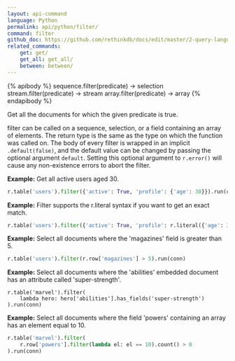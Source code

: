 ```yaml
---
layout: api-command 
language: Python
permalink: api/python/filter/
command: filter 
github_doc: https://github.com/rethinkdb/docs/edit/master/2-query-language/api/python/selecting-data/filter.md
related_commands:
    get: get/
    get_all: get_all/
    between: between/
---
```


{% apibody %}
sequence.filter(predicate) &rarr; selection
stream.filter(predicate) &rarr; stream
array.filter(predicate) &rarr; array
{% endapibody %}

Get all the documents for which the given predicate is true.

filter can be called on a sequence, selection, or a field containing an array of
elements. The return type is the same as the type on which the function was called on.
The body of every filter is wrapped in an implicit `.default(false)`, and the default
value can be changed by passing the optional argument `default`. Setting this optional
argument to `r.error()` will cause any non-existence errors to abort the filter.

__Example:__ Get all active users aged 30.

```py
r.table('users').filter({'active': True, 'profile': {'age': 30}}).run(conn)
```

__Example:__ Filter supports the r.literal syntax if you want to get an exact match.

```py
r.table('users').filter({'active': True, 'profile': r.literal({'age': 30})}).run(conn)
```

__Example:__ Select all documents where the 'magazines' field is greater than 5.

```py
r.table('users').filter(r.row['magazines'] > 5).run(conn)
```


__Example:__ Select all documents where the 'abilities' embedded document has an
attribute called 'super-strength'.

```
r.table('marvel').filter(
    lambda hero: hero['abilities'].has_fields('super-strength')
).run(conn)
```

__Example:__ Select all documents where the field 'powers' containing an array has an
element equal to 10.

```py
r.table('marvel').filter(
    r.row['powers'].filter(lambda el: el == 10).count() > 0
).run(conn)
```

